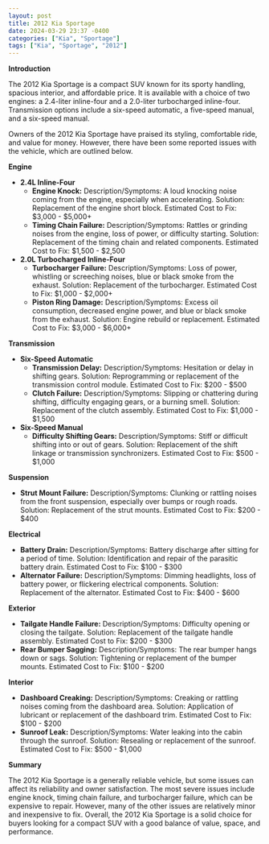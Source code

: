 ```yaml
---
layout: post
title: 2012 Kia Sportage
date: 2024-03-29 23:37 -0400
categories: ["Kia", "Sportage"]
tags: ["Kia", "Sportage", "2012"]
---
```

**Introduction**

The 2012 Kia Sportage is a compact SUV known for its sporty handling, spacious interior, and affordable price. It is available with a choice of two engines: a 2.4-liter inline-four and a 2.0-liter turbocharged inline-four. Transmission options include a six-speed automatic, a five-speed manual, and a six-speed manual.

Owners of the 2012 Kia Sportage have praised its styling, comfortable ride, and value for money. However, there have been some reported issues with the vehicle, which are outlined below.

**Engine**

* **2.4L Inline-Four**
    * **Engine Knock:** Description/Symptoms: A loud knocking noise coming from the engine, especially when accelerating. Solution: Replacement of the engine short block. Estimated Cost to Fix: $3,000 - $5,000+
    * **Timing Chain Failure:** Description/Symptoms: Rattles or grinding noises from the engine, loss of power, or difficulty starting. Solution: Replacement of the timing chain and related components. Estimated Cost to Fix: $1,500 - $2,500
* **2.0L Turbocharged Inline-Four**
    * **Turbocharger Failure:** Description/Symptoms: Loss of power, whistling or screeching noises, blue or black smoke from the exhaust. Solution: Replacement of the turbocharger. Estimated Cost to Fix: $1,000 - $2,000+
    * **Piston Ring Damage:** Description/Symptoms: Excess oil consumption, decreased engine power, and blue or black smoke from the exhaust. Solution: Engine rebuild or replacement. Estimated Cost to Fix: $3,000 - $6,000+

**Transmission**

* **Six-Speed Automatic**
    * **Transmission Delay:** Description/Symptoms: Hesitation or delay in shifting gears. Solution: Reprogramming or replacement of the transmission control module. Estimated Cost to Fix: $200 - $500
    * **Clutch Failure:** Description/Symptoms: Slipping or chattering during shifting, difficulty engaging gears, or a burning smell. Solution: Replacement of the clutch assembly. Estimated Cost to Fix: $1,000 - $1,500
* **Six-Speed Manual**
    * **Difficulty Shifting Gears:** Description/Symptoms: Stiff or difficult shifting into or out of gears. Solution: Replacement of the shift linkage or transmission synchronizers. Estimated Cost to Fix: $500 - $1,000

**Suspension**

* **Strut Mount Failure:** Description/Symptoms: Clunking or rattling noises from the front suspension, especially over bumps or rough roads. Solution: Replacement of the strut mounts. Estimated Cost to Fix: $200 - $400

**Electrical**

* **Battery Drain:** Description/Symptoms: Battery discharge after sitting for a period of time. Solution: Identification and repair of the parasitic battery drain. Estimated Cost to Fix: $100 - $300
* **Alternator Failure:** Description/Symptoms: Dimming headlights, loss of battery power, or flickering electrical components. Solution: Replacement of the alternator. Estimated Cost to Fix: $400 - $600

**Exterior**

* **Tailgate Handle Failure:** Description/Symptoms: Difficulty opening or closing the tailgate. Solution: Replacement of the tailgate handle assembly. Estimated Cost to Fix: $200 - $300
* **Rear Bumper Sagging:** Description/Symptoms: The rear bumper hangs down or sags. Solution: Tightening or replacement of the bumper mounts. Estimated Cost to Fix: $100 - $200

**Interior**

* **Dashboard Creaking:** Description/Symptoms: Creaking or rattling noises coming from the dashboard area. Solution: Application of lubricant or replacement of the dashboard trim. Estimated Cost to Fix: $100 - $200
* **Sunroof Leak:** Description/Symptoms: Water leaking into the cabin through the sunroof. Solution: Resealing or replacement of the sunroof. Estimated Cost to Fix: $500 - $1,000

**Summary**

The 2012 Kia Sportage is a generally reliable vehicle, but some issues can affect its reliability and owner satisfaction. The most severe issues include engine knock, timing chain failure, and turbocharger failure, which can be expensive to repair. However, many of the other issues are relatively minor and inexpensive to fix. Overall, the 2012 Kia Sportage is a solid choice for buyers looking for a compact SUV with a good balance of value, space, and performance.
